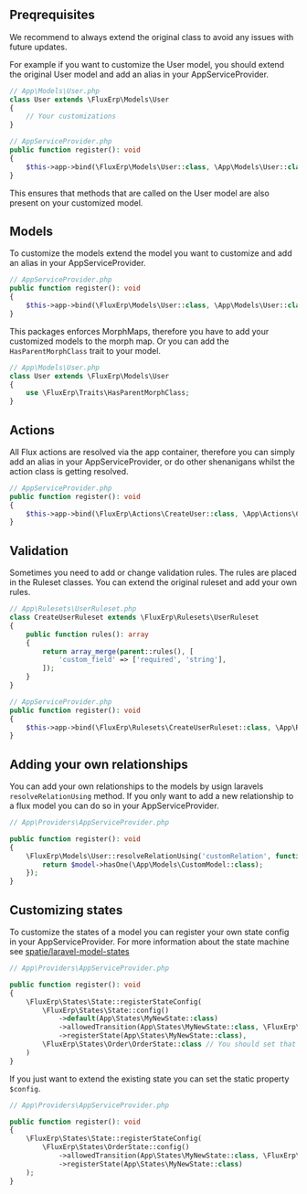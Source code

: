 ## Preqrequisites

We recommend to always extend the original class to avoid any issues with future updates.

For example if you want to customize the User model, you should extend the original User model and add an alias in your AppServiceProvider.

```php
// App\Models\User.php
class User extends \FluxErp\Models\User
{
    // Your customizations
}
```

```php
// AppServiceProvider.php
public function register(): void
{
    $this->app->bind(\FluxErp\Models\User::class, \App\Models\User::class);
}
```

This ensures that methods that are called on the User model are also present on your customized model.

## Models

To customize the models extend the model you want to customize and add an alias in your AppServiceProvider.

```php
// AppServiceProvider.php
public function register(): void
{
    $this->app->bind(\FluxErp\Models\User::class, \App\Models\User::class);
}
```

This packages enforces MorphMaps, therefore you have to add your customized models to the morph map.
Or you can add the `HasParentMorphClass` trait to your model.

```php
// App\Models\User.php
class User extends \FluxErp\Models\User
{
    use \FluxErp\Traits\HasParentMorphClass;
}
```

## Actions

All Flux actions are resolved via the app container, therefore you can simply add an alias in your AppServiceProvider, or do other shenanigans whilst the action class is getting resolved.

```php
// AppServiceProvider.php
public function register(): void
{
    $this->app->bind(\FluxErp\Actions\CreateUser::class, \App\Actions\CreateUser::class);
}
```

## Validation

Sometimes you need to add or change validation rules. The rules are placed in the Ruleset classes. You can extend the original ruleset and add your own rules.

```php
// App\Rulesets\UserRuleset.php
class CreateUserRuleset extends \FluxErp\Rulesets\UserRuleset
{
    public function rules(): array
    {
        return array_merge(parent::rules(), [
            'custom_field' => ['required', 'string'],
        ]);
    }
}
```

```php
// AppServiceProvider.php
public function register(): void
{
    $this->app->bind(\FluxErp\Rulesets\CreateUserRuleset::class, \App\Rulesets\CreateUserRuleset::class);
}
```

## Adding your own relationships

You can add your own relationships to the models by usign laravels `resolveRelationUsing` method.
If you only want to add a new relationship to a flux model you can do so in your AppServiceProvider.

```php
// App\Providers\AppServiceProvider.php

public function register(): void
{
    \FluxErp\Models\User::resolveRelationUsing('customRelation', function ($model) {
        return $model->hasOne(\App\Models\CustomModel::class);
    });
}
```

## Customizing states

To customize the states of a model you can register your own state config in your AppServiceProvider.
For more information about the state machine see [spatie/laravel-model-states](https://spatie.be/docs/laravel-model-states/v2/working-with-states/01-configuring-states#content-manually-registering-states)

```php
// App\Providers\AppServiceProvider.php

public function register(): void
{
    \FluxErp\States\State::registerStateConfig(
        \FluxErp\States\State::config()
            ->default(App\States\MyNewState::class)
            ->allowedTransition(App\States\MyNewState::class, \FluxErp\States\Order\Open::class)
            ->registerState(App\States\MyNewState::class),
        \FluxErp\States\Order\OrderState::class // You should set that if you create the config from the base state
    )
}
```

If you just want to extend the existing state you can set the static property `$config`.

```php
// App\Providers\AppServiceProvider.php

public function register(): void
{
    \FluxErp\States\State::registerStateConfig(
        \FluxErp\States\OrderState::config()
            ->allowedTransition(App\States\MyNewState::class, \FluxErp\States\Order\Open::class)
            ->registerState(App\States\MyNewState::class)
    );
}
```
